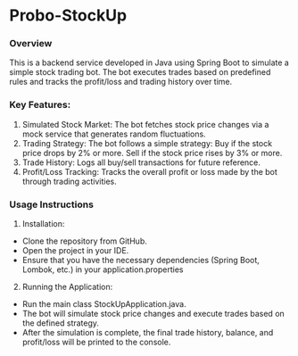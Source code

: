 # Probo-StockUp

### Overview

This is a backend service developed in Java using Spring Boot to simulate a simple stock trading bot. The bot executes
trades based on predefined rules and tracks the profit/loss and trading history over time.

### Key Features:

1. Simulated Stock Market: The bot fetches stock price changes via a mock service that generates random fluctuations.
2. Trading Strategy: The bot follows a simple strategy:
   Buy if the stock price drops by 2% or more.
   Sell if the stock price rises by 3% or more.
3. Trade History: Logs all buy/sell transactions for future reference.
4. Profit/Loss Tracking: Tracks the overall profit or loss made by the bot through trading activities.

### Usage Instructions

1. Installation:

- Clone the repository from GitHub.
- Open the project in your IDE.
- Ensure that you have the necessary dependencies (Spring Boot, Lombok, etc.) in your application.properties

2. Running the Application:

- Run the main class StockUpApplication.java.
- The bot will simulate stock price changes and execute trades based on the defined strategy.
- After the simulation is complete, the final trade history, balance, and profit/loss will be printed to the console.